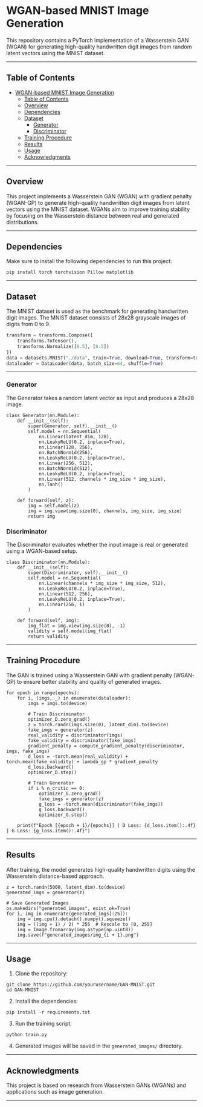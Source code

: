 # WGAN-based MNIST Image Generation

This repository contains a PyTorch implementation of a Wasserstein GAN (WGAN) for generating high-quality handwritten digit images from random latent vectors using the MNIST dataset.

---

## Table of Contents

- [WGAN-based MNIST Image Generation](#wgan-based-mnist-image-generation)
  - [Table of Contents](#table-of-contents)
  - [Overview](#overview)
  - [Dependencies](#dependencies)
  - [Dataset](#dataset)
    - [Generator](#generator)
    - [Discriminator](#discriminator)
  - [Training Procedure](#training-procedure)
  - [Results](#results)
  - [Usage](#usage)
  - [Acknowledgments](#acknowledgments)

---

## Overview

This project implements a Wasserstein GAN (WGAN) with gradient penalty (WGAN-GP) to generate high-quality handwritten digit images from latent vectors using the MNIST dataset. WGANs aim to improve training stability by focusing on the Wasserstein distance between real and generated distributions.

---

## Dependencies

Make sure to install the following dependencies to run this project:

```
pip install torch torchvision Pillow matplotlib
```

---

## Dataset

The MNIST dataset is used as the benchmark for generating handwritten digit images. The MNIST dataset consists of 28x28 grayscale images of digits from 0 to 9.

```python
transform = transforms.Compose([
    transforms.ToTensor(),
    transforms.Normalize([0.5], [0.5])
])
data = datasets.MNIST("./data", train=True, download=True, transform=transform)
dataloader = DataLoader(data, batch_size=64, shuffle=True)
```

---

### Generator

The Generator takes a random latent vector as input and produces a 28x28 image.

```
class Generator(nn.Module):
    def __init__(self):
        super(Generator, self).__init__()
        self.model = nn.Sequential(
            nn.Linear(latent_dim, 128),
            nn.LeakyReLU(0.2, inplace=True),
            nn.Linear(128, 256),
            nn.BatchNorm1d(256),
            nn.LeakyReLU(0.2, inplace=True),
            nn.Linear(256, 512),
            nn.BatchNorm1d(512),
            nn.LeakyReLU(0.2, inplace=True),
            nn.Linear(512, channels * img_size * img_size),
            nn.Tanh()
        )

    def forward(self, z):
        img = self.model(z)
        img = img.view(img.size(0), channels, img_size, img_size)
        return img
```

### Discriminator

The Discriminator evaluates whether the input image is real or generated using a WGAN-based setup.

```
class Discriminator(nn.Module):
    def __init__(self):
        super(Discriminator, self).__init__()
        self.model = nn.Sequential(
            nn.Linear(channels * img_size * img_size, 512),
            nn.LeakyReLU(0.2, inplace=True),
            nn.Linear(512, 256),
            nn.LeakyReLU(0.2, inplace=True),
            nn.Linear(256, 1)
        )

    def forward(self, img):
        img_flat = img.view(img.size(0), -1)
        validity = self.model(img_flat)
        return validity
```

---

## Training Procedure

The GAN is trained using a Wasserstein GAN with gradient penalty (WGAN-GP) to ensure better stability and quality of generated images.

```
for epoch in range(epochs):
    for i, (imgs, _) in enumerate(dataloader):
        imgs = imgs.to(device)

        # Train Discriminator
        optimizer_D.zero_grad()
        z = torch.randn(imgs.size(0), latent_dim).to(device)
        fake_imgs = generator(z)
        real_validity = discriminator(imgs)
        fake_validity = discriminator(fake_imgs)
        gradient_penalty = compute_gradient_penalty(discriminator, imgs, fake_imgs)
        d_loss = -torch.mean(real_validity) + torch.mean(fake_validity) + lambda_gp * gradient_penalty
        d_loss.backward()
        optimizer_D.step()

        # Train Generator
        if i % n_critic == 0:
            optimizer_G.zero_grad()
            fake_imgs = generator(z)
            g_loss = -torch.mean(discriminator(fake_imgs))
            g_loss.backward()
            optimizer_G.step()

    print(f"Epoch [{epoch + 1}/{epochs}] | D Loss: {d_loss.item():.4f} | G Loss: {g_loss.item():.4f}")
```

---

## Results

After training, the model generates high-quality handwritten digits using the Wasserstein distance-based approach.

```
z = torch.randn(5000, latent_dim).to(device)
generated_imgs = generator(z)

# Save Generated Images
os.makedirs("generated_images", exist_ok=True)
for i, img in enumerate(generated_imgs[:25]):
    img = img.cpu().detach().numpy().squeeze()
    img = ((img + 1) / 2) * 255  # Rescale to [0, 255]
    img = Image.fromarray(img.astype(np.uint8))
    img.save(f"generated_images/img_{i + 1}.png")
```

---

## Usage

1. Clone the repository:

```
git clone https://github.com/yourusername/GAN-MNIST.git
cd GAN-MNIST
```

2. Install the dependencies:

```
pip install -r requirements.txt
```

3. Run the training script:

```
python train.py
```

4. Generated images will be saved in the `generated_images/` directory.

---

## Acknowledgments

This project is based on research from Wasserstein GANs (WGANs) and applications such as image generation.

---

